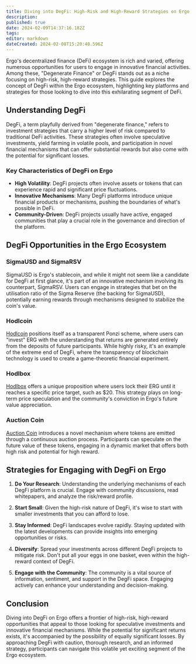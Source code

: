 ```yaml
---
title: Diving into DegFi: High-Risk and High-Reward Strategies on Ergo
description: 
published: true
date: 2024-02-09T14:37:16.182Z
tags: 
editor: markdown
dateCreated: 2024-02-08T15:20:40.596Z
---
```


Ergo's decentralized finance (DeFi) ecosystem is rich and varied, offering numerous opportunities for users to engage in innovative financial activities. Among these, "Degenerate Finance" or DegFi stands out as a niche focusing on high-risk, high-reward strategies. This guide explores the concept of DegFi within the Ergo ecosystem, highlighting key platforms and strategies for those looking to dive into this exhilarating segment of DeFi.

## Understanding DegFi

DegFi, a term playfully derived from "degenerate finance," refers to investment strategies that carry a higher level of risk compared to traditional DeFi activities. These strategies often involve speculative investments, yield farming in volatile pools, and participation in novel financial mechanisms that can offer substantial rewards but also come with the potential for significant losses.

### Key Characteristics of DegFi on Ergo

- **High Volatility**: DegFi projects often involve assets or tokens that can experience rapid and significant price fluctuations.
- **Innovative Mechanisms**: Many DegFi platforms introduce unique financial products or mechanisms, pushing the boundaries of what's possible in DeFi.
- **Community-Driven**: DegFi projects usually have active, engaged communities that play a crucial role in the governance and direction of the platform.

## DegFi Opportunities in the Ergo Ecosystem

### SigmaUSD and SigmaRSV

SigmaUSD is Ergo's stablecoin, and while it might not seem like a candidate for DegFi at first glance, it's part of an innovative mechanism involving its counterpart, SigmaRSV. Users can engage in strategies that bet on the utilisation ratio of the Sigma Reserve (the backing for SigmaUSD), potentially earning rewards through mechanisms designed to stabilize the coin's value.

### Hodlcoin

[Hodlcoin](https://app.hodlcoin.co.in/) positions itself as a transparent Ponzi scheme, where users can "invest" ERG with the understanding that returns are generated entirely from the deposits of future participants. While highly risky, it's an example of the extreme end of DegFi, where the transparency of blockchain technology is used to create a game-theoretic financial experiment.

### Hodlbox

[Hodlbox](https://hodlbox.xyz/) offers a unique proposition where users lock their ERG until it reaches a specific price target, such as $20. This strategy plays on long-term price speculation and the community's conviction in Ergo's future value appreciation.

### Auction Coin

[Auction Coin](https://auctioncoin.app/) introduces a novel mechanism where tokens are emitted through a continuous auction process. Participants can speculate on the future value of these tokens, engaging in a dynamic market that offers both high risk and potential for high reward.

## Strategies for Engaging with DegFi on Ergo

1. **Do Your Research**: Understanding the underlying mechanisms of each DegFi platform is crucial. Engage with community discussions, read whitepapers, and analyze the risk/reward profile.
   
2. **Start Small**: Given the high-risk nature of DegFi, it's wise to start with smaller investments that you can afford to lose.

3. **Stay Informed**: DegFi landscapes evolve rapidly. Staying updated with the latest developments can provide insights into emerging opportunities or risks.

4. **Diversify**: Spread your investments across different DegFi projects to mitigate risk. Don't put all your eggs in one basket, even within the high-reward context of DegFi.

5. **Engage with the Community**: The community is a vital source of information, sentiment, and support in the DegFi space. Engaging actively can enhance your understanding and decision-making.

## Conclusion

Diving into DegFi on Ergo offers a frontier of high-risk, high-reward opportunities that appeal to those looking for speculative investments and innovative financial mechanisms. While the potential for significant returns exists, it's accompanied by the possibility of equally significant losses. By approaching DegFi with caution, thorough research, and an informed strategy, participants can navigate this volatile yet exciting segment of the Ergo ecosystem.